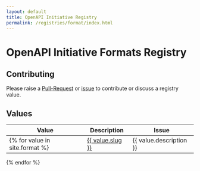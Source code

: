 ```yaml
---
layout: default
title: OpenAPI Initiative Registry
permalink: /registries/format/index.html
---
```


# OpenAPI Initiative Formats Registry

## Contributing

Please raise a [Pull-Request]() or [issue]() to contribute or discuss a registry value.

## Values

|Value|Description|Issue|
|---|---|---|
{% for value in site.format %}| <a href="/registry/format/{{ value.slug }}.html">{{ value.slug }}</a> | {{ value.description }} | {% if value.issue %}<a href="https://github.com/OAI/OpenAPI-Specification/issues/{{ value.issue }}">{{ value.issue }}</a>{% endif %} |
{% endfor %}

